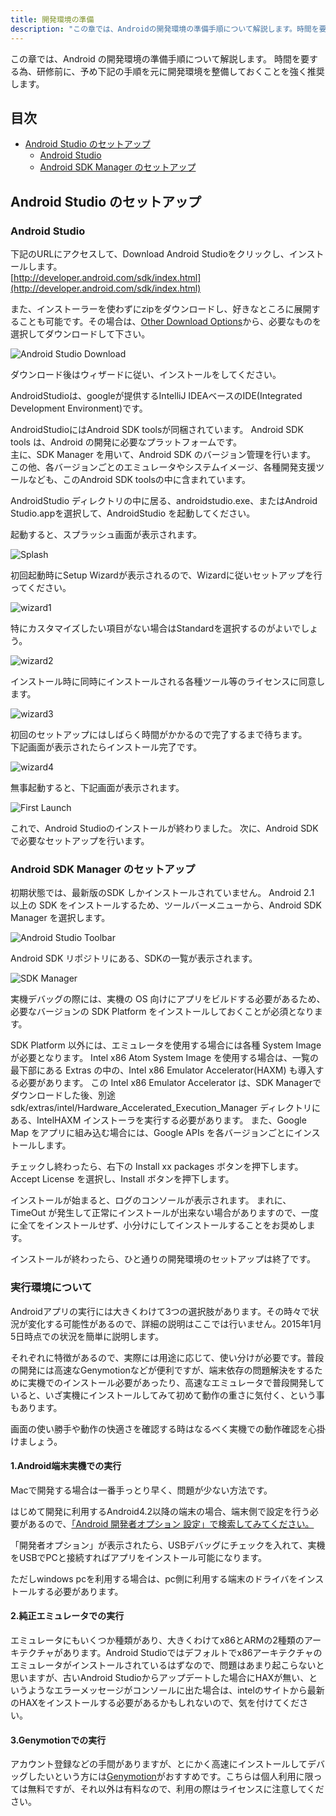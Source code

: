 ```yaml
---
title: 開発環境の準備
description: "この章では、Androidの開発環境の準備手順について解説します。時間を要する為、研修前に、予め下記の手順を元に開発環境を整備しておくことを強く推奨します。"
---
```

この章では、Android の開発環境の準備手順について解説します。
時間を要する為、研修前に、予め下記の手順を元に開発環境を整備しておくことを強く推奨します。

## 目次

- [Android Studio のセットアップ](#setup-android-studio)
	- [Android Studio](#android-studio)
	- [Android SDK Manager のセットアップ](#setup-android-sdk-manager)

## Android Studio のセットアップ<a name="setup-android-studio"></a>

### Android Studio<a name="android-studio"></a>

下記のURLにアクセスして、Download Android Studioをクリックし、インストールします。  
[http://developer.android.com/sdk/index.html](http://developer.android.com/sdk/index.html)

また、インストーラーを使わずにzipをダウンロードし、好きなところに展開することも可能です。その場合は、[Other Download Options](http://developer.android.com/sdk/index.html#Other)から、必要なものを選択してダウンロードして下さい。

![Android Studio Download]({{site.baseurl}}/assets/01-02/android-studio-download.png)

ダウンロード後はウィザードに従い、インストールをしてください。

AndroidStudioは、googleが提供するIntelliJ IDEAベースのIDE(Integrated Development Environment)です。  

AndroidStudioにはAndroid SDK toolsが同梱されています。
Android SDK tools は、Android の開発に必要なプラットフォームです。  
主に、SDK Manager を用いて、Android SDK のバージョン管理を行います。  
この他、各バージョンごとのエミュレータやシステムイメージ、各種開発支援ツールなども、このAndroid SDK toolsの中に含まれています。

AndroidStudio ディレクトリの中に居る、androidstudio.exe、またはAndroid Studio.appを選択して、AndroidStudio を起動してください。

起動すると、スプラッシュ画面が表示されます。

![Splash]({{site.baseurl}}/assets/01-02/android-studio-splash.png)

初回起動時にSetup Wizardが表示されるので、Wizardに従いセットアップを行ってください。

![wizard1]({{site.baseurl}}/assets/01-02/android-studio-wizard1.png)

特にカスタマイズしたい項目がない場合はStandardを選択するのがよいでしょう。

![wizard2]({{site.baseurl}}/assets/01-02/android-studio-wizard2.png)

インストール時に同時にインストールされる各種ツール等のライセンスに同意します。

![wizard3]({{site.baseurl}}/assets/01-02/android-studio-wizard3.png)

初回のセットアップにはしばらく時間がかかるので完了するまで待ちます。  
下記画面が表示されたらインストール完了です。

![wizard4]({{site.baseurl}}/assets/01-02/android-studio-wizard4.png)

無事起動すると、下記画面が表示されます。

![First Launch]({{site.baseurl}}/assets/01-02/android-studio-launch.png)

これで、Android Studioのインストールが終わりました。
次に、Android SDK で必要なセットアップを行います。

### Android SDK Manager のセットアップ<a name="setup-android-sdk-manager"></a>

初期状態では、最新版のSDK しかインストールされていません。
Android 2.1 以上の SDK をインストールするため、ツールバーメニューから、Android SDK Manager を選択します。

![Android Studio Toolbar]({{site.baseurl}}/assets/01-02/android-studio-toolbar-android-sdk-manager.png)

Android SDK リポジトリにある、SDKの一覧が表示されます。

![SDK Manager]({{site.baseurl}}/assets/01-02/sdk-manager.png)

実機デバッグの際には、実機の OS 向けにアプリをビルドする必要があるため、必要なバージョンの SDK Platform をインストールしておくことが必須となります。

SDK Platform 以外には、エミュレータを使用する場合には各種 System Imageが必要となります。
Intel x86 Atom System Image を使用する場合は、一覧の最下部にある Extras の中の、Intel x86 Emulator Accelerator(HAXM) も導入する必要があります。
この Intel x86 Emulator Accelerator は、SDK Managerでダウンロードした後、別途 sdk/extras/intel/Hardware_Accelerated_Execution_Manager ディレクトリにある、IntelHAXM インストーラを実行する必要があります。
また、Google Map をアプリに組み込む場合には、Google APIs を各バージョンごとにインストールします。

チェックし終わったら、右下の Install xx packages ボタンを押下します。
Accept License を選択し、Install ボタンを押下します。

インストールが始まると、ログのコンソールが表示されます。
まれに、TimeOut が発生して正常にインストールが出来ない場合がありますので、一度に全てをインストールせず、小分けにしてインストールすることをお奨めします。

インストールが終わったら、ひと通りの開発環境のセットアップは終了です。

### 実行環境について

Androidアプリの実行には大きくわけて3つの選択肢があります。その時々で状況が変化する可能性があるので、詳細の説明はここでは行いません。2015年1月5日時点での状況を簡単に説明します。

それぞれに特徴があるので、実際には用途に応じて、使い分けが必要です。普段の開発には高速なGenymotionなどが便利ですが、端末依存の問題解決をするために実機でのインストール必要があったり、高速なエミュレータで普段開発していると、いざ実機にインストールしてみて初めて動作の重さに気付く、という事もあります。

画面の使い勝手や動作の快適さを確認する時はなるべく実機での動作確認を心掛けましょう。

#### 1.Android端末実機での実行

Macで開発する場合は一番手っとり早く、問題が少ない方法です。

はじめて開発に利用するAndroid4.2以降の端末の場合、端末側で設定を行う必要があるので、[「Android 開発者オプション 設定」で検索してみてください。](https://www.google.co.jp/webhp?sourceid=chrome-instant&ion=1&espv=2&ie=UTF-8#q=android%20%E9%96%8B%E7%99%BA%E8%80%85%E3%82%AA%E3%83%97%E3%82%B7%E3%83%A7%E3%83%B3%20%E8%A8%AD%E5%AE%9A)

「開発者オプション」が表示されたら、USBデバッグにチェックを入れて、実機をUSBでPCと接続すればアプリをインストール可能になります。

ただしwindows pcを利用する場合は、pc側に利用する端末のドライバをインストールする必要があります。

#### 2.純正エミュレータでの実行

エミュレータにもいくつか種類があり、大きくわけてx86とARMの2種類のアーキテクチャがあります。Android Studioではデフォルトでx86アーキテクチャのエミュレータがインストールされているはずなので、問題はあまり起こらないと思いますが、古いAndroid Studioからアップデートした場合にHAXが無い、というようなエラーメッセージがコンソールに出た場合は、intelのサイトから最新のHAXをインストールする必要があるかもしれないので、気を付けてください。

#### 3.Genymotionでの実行

アカウント登録などの手間がありますが、とにかく高速にインストールしてデバッグしたいという方には[Genymotion](https://www.genymotion.com/?utm_source=dlvr.it&utm_medium=twitter#!/)がおすすめです。こちらは個人利用に限っては無料ですが、それ以外は有料なので、利用の際はライセンスに注意してください。
